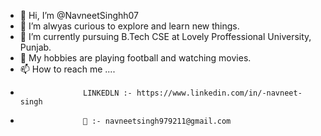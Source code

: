 - 👋 Hi, I’m @NavneetSinghh07
- 👀 I’m alwyas curious to explore and learn new things.
- 🌱 I’m currently pursuing B.Tech CSE at Lovely Proffessional University, Punjab.
- 💞️ My hobbies are playing football and watching movies.
- 📫 How to reach me ....
-                   LINKEDLN :- https://www.linkedin.com/in/-navneet-singh
-                   📧 :- navneetsingh979211@gmail.com
<!---
NavneetSinghh07/NavneetSinghh07 is a ✨ special ✨ repository because its `README.md` (this file) appears on your GitHub profile.
You can click the Preview link to take a look at your changes.
--->
